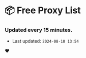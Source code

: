 # :package: Free Proxy List
### Updated every 15 minutes.

- Last updated: `2024-08-10 13:54`

:heart:

